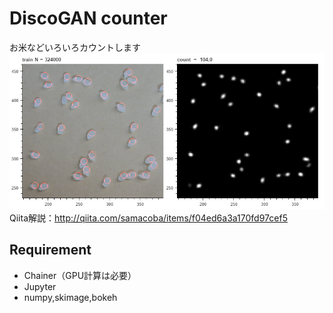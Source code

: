 # DiscoGAN counter
お米などいろいろカウントします
<img src="https://raw.githubusercontent.com/samacoba/DiscoGAN_counter/master/sample.png">
Qiita解説：http://qiita.com/samacoba/items/f04ed6a3a170fd97cef5

## Requirement

- Chainer（GPU計算は必要）
- Jupyter
- numpy,skimage,bokeh


